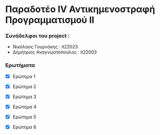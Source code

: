 # Παραδοτέο ΙV Αντικημενοστραφή Προγραμματισμού ΙΙ

### Συνάδελφοι του project :
* Νικόλαος Γουρνάκης : it22023
* Δημήτριος Αναγνωστόπουλος : it22003


### Ερωτήματα
- [x] Ερώτημα 1
- [x] Ερώτημα 2
- [x] Ερώτημα 3
- [x] Ερώτημα 4
- [x] Ερώτημα 5
- [x] Ερώτημα 6
  
